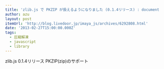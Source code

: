 ```yaml
---
title: 'zlib.js で PKZIP が扱えるようになりました (0.1.4リリース) : document'
author: azu
layout: post
itemUrl: 'http://blog.livedoor.jp/imaya_js/archives/6292808.html'
date: '2013-02-27T15:00:00.000Z'
tags:
  - 圧縮解凍
  - javascript
  - library
---
```

zlib.js 0.1.4リリース
PKZIP(zip)のサポート
